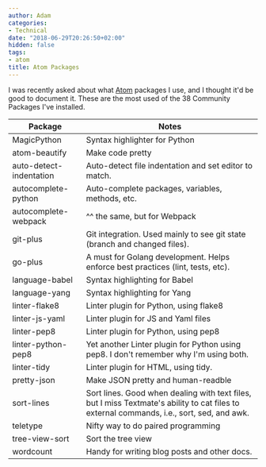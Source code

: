 ```yaml
---
author: Adam
categories:
- Technical
date: "2018-06-29T20:26:50+02:00"
hidden: false
tags:
- atom
title: Atom Packages
---
```


I was recently asked about what [Atom](https://atom.io/) packages I use, and I thought it'd be good to document it. These are the most used of the 38 Community Packages I've installed.

<!--more-->


| Package                 | Notes |
|-------------------------|-------|
| MagicPython             | Syntax highlighter for Python
| atom-beautify           | Make code pretty
| auto-detect-indentation | Auto-detect file indentation and set editor to match.
| autocomplete-python     | Auto-complete packages, variables, methods, etc.
| autocomplete-webpack    | ^^ the same, but for Webpack
| git-plus                | Git integration. Used mainly to see git state (branch and changed files).
| go-plus                 | A must for Golang development. Helps enforce best practices (lint, tests, etc).
| language-babel          | Syntax highlighting for Babel
| language-yang           | Syntax highlighting for Yang
| linter-flake8           | Linter plugin for Python, using flake8
| linter-js-yaml          | Linter plugin for JS and Yaml files
| linter-pep8             | Linter plugin for Python, using pep8
| linter-python-pep8      | Yet another Linter plugin for Python using pep8. I don't remember why I'm using both.
| linter-tidy             | Linter plugin for HTML, using tidy.
| pretty-json             | Make JSON pretty and human-readble
| sort-lines              | Sort lines. Good when dealing with text files, but I miss Textmate's ability to cat files to external commands, i.e., sort, sed, and awk.
| teletype                | Nifty way to do paired programming
| tree-view-sort          | Sort the tree view
| wordcount               | Handy for writing blog posts and other docs.
